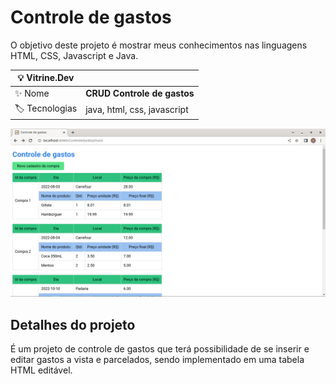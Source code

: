 # Controle de gastos

O objetivo deste projeto é mostrar meus conhecimentos nas linguagens HTML, CSS, Javascript e Java.

| :bulb: Vitrine.Dev |     |
| -------------  | --- |
| :sparkles: Nome        | **CRUD Controle de gastos**
| :label: Tecnologias | java, html, css, javascript

<!-- Inserir imagem com a #vitrinedev ao final do link -->
![](https://raw.githubusercontent.com/viniciusw95/controle-de-gastos/main/prints/crud-read.png#vitrinedev)

## Detalhes do projeto

É um projeto de controle de gastos que terá possibilidade de se inserir e editar gastos a vista e parcelados, sendo implementado em uma tabela HTML editável.

